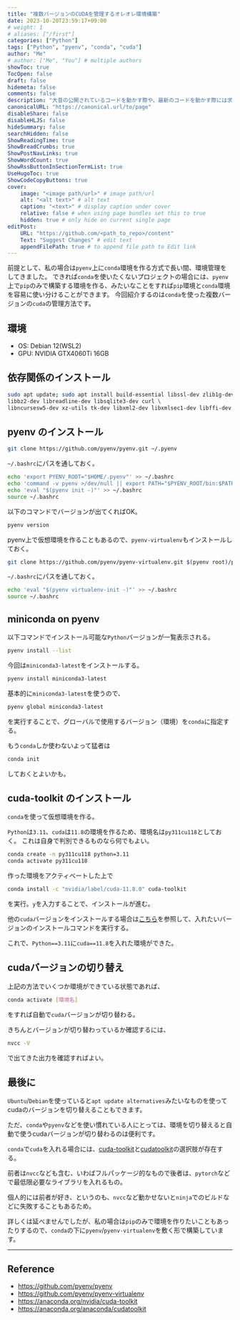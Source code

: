 ```yaml
---
title: "複数バージョンのCUDAを管理するオレオレ環境構築"
date: 2023-10-20T23:59:17+09:00
# weight: 1
# aliases: ["/first"]
categories: ["Python"]
tags: ["Python", "pyenv", "conda", "cuda"]
author: "Me"
# author: ["Me", "You"] # multiple authors
showToc: true
TocOpen: false
draft: false
hidemeta: false
comments: false
description: "大昔の公開されているコードを動かす際や、最新のコードを動かす際には求められるcudaバージョンが違ったりします。今回はcondaを使って複数バージョンのcudaを管理するオレオレPython環境構築法を紹介します。"
canonicalURL: "https://canonical.url/to/page"
disableShare: false
disableHLJS: false
hideSummary: false
searchHidden: false
ShowReadingTime: true
ShowBreadCrumbs: true
ShowPostNavLinks: true
ShowWordCount: true
ShowRssButtonInSectionTermList: true
UseHugoToc: true
ShowCodeCopyButtons: true
cover:
    image: "<image path/url>" # image path/url
    alt: "<alt text>" # alt text
    caption: "<text>" # display caption under cover
    relative: false # when using page bundles set this to true
    hidden: true # only hide on current single page
editPost:
    URL: "https://github.com/<path_to_repo>/content"
    Text: "Suggest Changes" # edit text
    appendFilePath: true # to append file path to Edit link
---
```


前提として、私の場合は`pyenv`上に`conda`環境を作る方式で長い間、環境管理をしてきました。
できれば`conda`を使いたくないプロジェクトの場合には、`pyenv`上で`pip`のみで構築する環境を作る、みたいなことをすれば`pip`環境と`conda`環境を容易に使い分けることができます。
今回紹介するのは`conda`を使った複数バージョンの`cuda`の管理方法です。

## 環境
* OS: Debian 12(WSL2)
* GPU: NVIDIA GTX4060Ti 16GB

## 依存関係のインストール
```bash
sudo apt update; sudo apt install build-essential libssl-dev zlib1g-dev \
libbz2-dev libreadline-dev libsqlite3-dev curl \
libncursesw5-dev xz-utils tk-dev libxml2-dev libxmlsec1-dev libffi-dev liblzma-dev
```

## pyenv のインストール

```bash
git clone https://github.com/pyenv/pyenv.git ~/.pyenv
```
`~/.bashrc`にパスを通しておく。

```bash
echo 'export PYENV_ROOT="$HOME/.pyenv"' >> ~/.bashrc
echo 'command -v pyenv >/dev/null || export PATH="$PYENV_ROOT/bin:$PATH"' >> ~/.bashrc
echo 'eval "$(pyenv init -)"' >> ~/.bashrc
source ~/.bashrc
```

以下のコマンドでバージョンが出てくればOK。
```bash
pyenv version
```

pyenv上で仮想環境を作ることもあるので、`pyenv-virtualenv`もインストールしておく。
```bash
git clone https://github.com/pyenv/pyenv-virtualenv.git $(pyenv root)/plugins/pyenv-virtualenv
```
`~/.bashrc`にパスを通しておく。
```bash
echo 'eval "$(pyenv virtualenv-init -)"' >> ~/.bashrc
source ~/.bashrc
```

## miniconda on pyenv
以下コマンドでインストール可能な`Python`バージョンが一覧表示される。
```bash
pyenv install --list
```
今回は`miniconda3-latest`をインストールする。
```bash
pyenv install miniconda3-latest
```
基本的に`miniconda3-latest`を使うので、
```bash
pyenv global miniconda3-latest
```
を実行することで、グローバルで使用するバージョン（環境）を`conda`に指定する。

もう`conda`しか使わないよって猛者は
```bash
conda init
```
しておくとよいかも。

## cuda-toolkit のインストール
`conda`を使って仮想環境を作る。

`Python`は`3.11`、`cuda`は`11.8`の環境を作るため、環境名は`py311cu118`としておく。
これは自身で判別できるものなら何でもよい。
```bash
conda create -n py311cu118 python=3.11
conda activate py311cu118
```

作った環境をアクティベートした上で
```bash
conda install -c "nvidia/label/cuda-11.8.0" cuda-toolkit
```
を実行。`y`を入力することで、インストールが進む。

他の`cuda`バージョンをインストールする場合は[こちら](https://anaconda.org/nvidia/cuda-toolkit)を参照して、入れたいバージョンのインストールコマンドを実行する。

これで、`Python==3.11`に`cuda==11.8`を入れた環境ができた。

## cudaバージョンの切り替え
上記の方法でいくつか環境ができている状態であれば、
```bash
conda activate [環境名]
```
をすれば自動で`cuda`バージョンが切り替わる。

きちんとバージョンが切り替わっているか確認するには、
```bash
nvcc -V
```
で出てきた出力を確認すればよい。

## 最後に
`Ubuntu`/`Debian`を使っていると`apt update alternatives`みたいなものを使ってcudaのバージョンを切り替えることもできます。

ただ、`conda`や`pyenv`などを使い慣れている人にとっては、環境を切り替えると自動で使うcudaバージョンが切り替わるのは便利です。

`conda`で`cuda`を入れる場合には、[cuda-toolkit](https://anaconda.org/nvidia/cuda-toolkit)と[cudatoolkit](https://anaconda.org/anaconda/cudatoolkit)の選択肢が存在する。

前者は`nvcc`なども含む、いわばフルパッケージ的なもので後者は、`pytorch`などで最低限必要なライブラリを入れるもの。

個人的には前者が好き、というのも、`nvcc`など動かせないと`ninja`でのビルドなどに失敗することもあるため。

詳しくは延べませんでしたが、私の場合は`pip`のみで環境を作りたいこともあったりするので、`conda`の下に`pyenv`/`pyenv-virtualenv`を敷く形で構築しています。

---

## Reference
* https://github.com/pyenv/pyenv
* https://github.com/pyenv/pyenv-virtualenv
* https://anaconda.org/nvidia/cuda-toolkit
* https://anaconda.org/anaconda/cudatoolkit